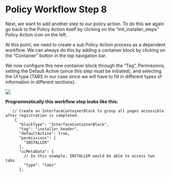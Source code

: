 # Policy Workflow Step 8

Next, we want to add another step to our policy action. To do this we again go back to the Policy Action itself by clicking on the “init\_installer\_steps” Policy Action icon on the left.

At this point, we need to create a sub Policy Action process as a dependent workflow. We can always do this by adding a container block by clicking on the “Container” button in the top navigation bar.

We now configure this new container block through the “Tag”, Permissions, setting the Default Active (since this step must be initiated), and selecting the UI type (TABS in our case since we will have to fill in different types of information in different sections).

![](../../../../.gitbook/assets/PW\_image\_13.png)

**Programmatically this workflow step looks like this:**

```
   // Create an InterfaceContainerBlock to group all pages accessible after registration is completed.
    {
      "blockType": "InterfaceContainerBlock",
      "tag": "installer_header",
      "defaultActive": true,
      "permissions": [
        "INSTALLER"
      ],
      "uiMetaData": {
        // In this example, INSTALLER would be able to access two tabs.
        "type": "tabs"
      },
```
